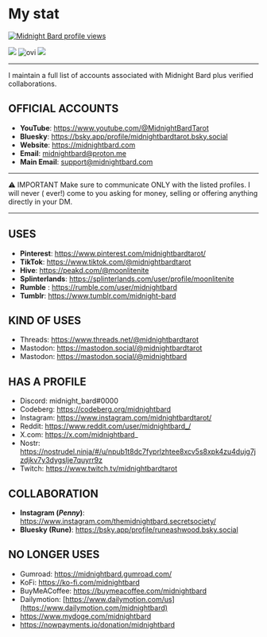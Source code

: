 # My stat

[![Midnight Bard profile views](https://u8views.com/api/v1/github/profiles/205895856/views/day-week-month-total-count.svg)](https://u8views.com/github/midnightbard)

<img src="https://github-readme-stats.vercel.app/api?username=midnightbard&theme=gotham&show=reviews,discussions_started,discussions_answered,prs_merged,prs_merged_percentage&show_icons=true&custom_title=Github" />

<img src="https://github-readme-stats.vercel.app/api/top-langs/?username=midnightbard&&show_icons=true&locale=en&theme=gotham" alt="ovi" />

<img src="https://github-profile-trophy.vercel.app/?username=midnightbard&column=4&title=-Stars,-Followers,-PullRequest,-Reviews&theme=darkhub" />

---

I maintain a full list of accounts associated with Midnight Bard plus verified collaborations. 

## OFFICIAL ACCOUNTS

- **YouTube**: https://www.youtube.com/@MidnightBardTarot
- **Bluesky**: https://bsky.app/profile/midnightbardtarot.bsky.social
- **Website**: https://midnightbard.com
- **Email**: midnightbard@proton.me
- **Main Email**: support@midnightbard.com
---
 
⚠️ IMPORTANT 
Make sure to communicate ONLY with the listed profiles. I will never ( ever!) come to you asking for money, selling or offering anything directly in your DM.
 
---

## USES


- **Pinterest**: https://www.pinterest.com/midnightbardtarot/ 
- **TikTok**: https://www.tiktok.com/@midnightbardtarot
- **Hive**: https://peakd.com/@moonlitenite
- **Splinterlands**: https://splinterlands.com/user/profile/moonlitenite
- **Rumble** : https://rumble.com/user/midnightbard
- **Tumblr**: https://www.tumblr.com/midnight-bard

## KIND OF USES

- Threads: https://www.threads.net/@midnightbardtarot 
- Mastodon: <a rel="me" href="https://mastodon.social/@midnightbardtarot">https://mastodon.social/@midnightbardtarot</a>
- Mastodon: <a rel="me" href="https://mastodon.social/@midnightbard">https://mastodon.social/@midnightbard</a>

## HAS A PROFILE

- Discord:  midnight_bard#0000
- Codeberg: https://codeberg.org/midnightbard
- Instagram: https://www.instagram.com/midnightbardtarot/
- Reddit: https://www.reddit.com/user/midnightbard_/
- X.com: https://x.com/midnightbard_
- Nostr: https://nostrudel.ninja/#/u/npub1t8dc7fyprlzhtee8xcv5s8xpk4zu4dujg7jzdjkv7y3dygslje7quyrr9z
- Twitch: https://www.twitch.tv/midnightbardtarot





## COLLABORATION

- **Instagram (*Penny*)**: https://www.instagram.com/themidnightbard.secretsociety/
- **Bluesky (Rune)**: https://bsky.app/profile/runeashwood.bsky.social

## NO LONGER USES

- Gumroad: https://midnightbard.gumroad.com/
- KoFi: https://ko-fi.com/midnightbard
- BuyMeACoffee: https://buymeacoffee.com/midnightbard
- Dailymotion: [https://www.dailymotion.com/us](https://www.dailymotion.com/midnightbard)
- https://www.mydoge.com/midnightbard
- https://nowpayments.io/donation/midnightbard





